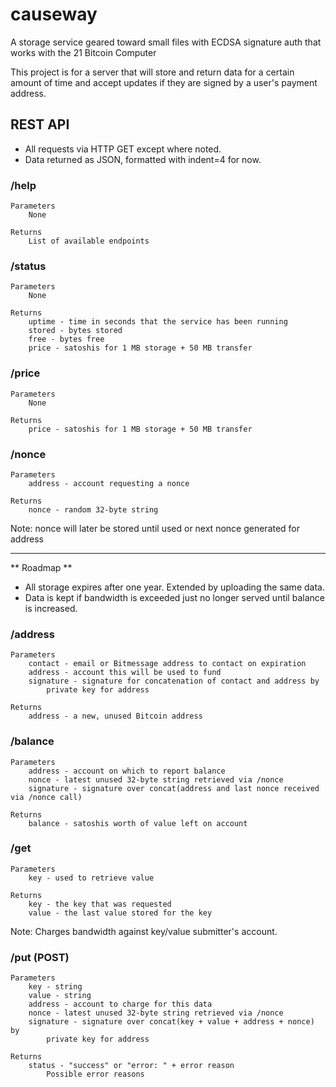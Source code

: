 # causeway
 
A storage service geared toward small files with ECDSA signature auth that works with the 21 Bitcoin Computer

This project is for a server that will store and return data for a certain amount of time and accept updates if they are signed by a user's payment address.

## REST API

* All requests via HTTP GET except where noted.
* Data returned as JSON, formatted with indent=4 for now.

### /help
    Parameters
        None

    Returns
        List of available endpoints

### /status
    Parameters
        None

    Returns
        uptime - time in seconds that the service has been running
        stored - bytes stored
        free - bytes free
        price - satoshis for 1 MB storage + 50 MB transfer

### /price
    Parameters
        None
        
    Returns
        price - satoshis for 1 MB storage + 50 MB transfer

### /nonce
    Parameters
        address - account requesting a nonce
        
    Returns
        nonce - random 32-byte string
        
Note: nonce will later be stored until used or next nonce generated for address

***
** Roadmap **

* All storage expires after one year. Extended by uploading the same data. 
* Data is kept if bandwidth is exceeded just no longer served until balance is increased.
    
### /address
    Parameters
        contact - email or Bitmessage address to contact on expiration
        address - account this will be used to fund
        signature - signature for concatenation of contact and address by
            private key for address
        
    Returns
        address - a new, unused Bitcoin address


### /balance
    Parameters
        address - account on which to report balance
        nonce - latest unused 32-byte string retrieved via /nonce
        signature - signature over concat(address and last nonce received via /nonce call)
        
    Returns
        balance - satoshis worth of value left on account

### /get
    Parameters
        key - used to retrieve value
        
    Returns
        key - the key that was requested
        value - the last value stored for the key
        
Note: Charges bandwidth against key/value submitter's account.
        
### /put (POST)
    Parameters
        key - string
        value - string
        address - account to charge for this data
        nonce - latest unused 32-byte string retrieved via /nonce
        signature - signature over concat(key + value + address + nonce) by 
            private key for address

    Returns
        status - "success" or "error: " + error reason
            Possible error reasons
